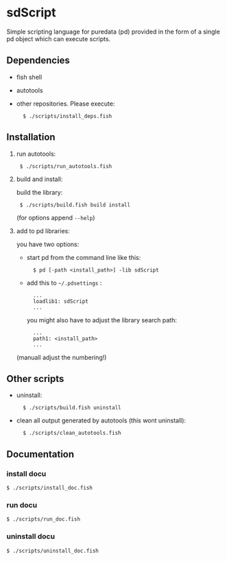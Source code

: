 # sdScript

Simple scripting language for puredata (pd) provided in the form of a single pd object which can execute scripts.

## Dependencies

- fish shell
- autotools
- other repositories. Please execute:

		$ ./scripts/install_deps.fish

## Installation

1. run autotools:

		$ ./scripts/run_autotools.fish

2. build and install:

	build the library:

		$ ./scripts/build.fish build install

	(for options append `--help`)

3. add to pd libraries:

	you have two options:

	- start pd from the command line like this:

			$ pd [-path <install_path>] -lib sdScript

	- add this to `~/.pdsettings` :

			...
			loadlib1: sdScript
			...

		you might also have to adjust the library search path:

			...
			path1: <install_path>
			...

	(manuall adjust the numbering!)

## Other scripts

- uninstall:

		$ ./scripts/build.fish uninstall

- clean all output generated by autotools (this wont uninstall):

		$ ./scripts/clean_autotools.fish

## Documentation

### install docu

	$ ./scripts/install_doc.fish

### run docu

	$ ./scripts/run_doc.fish

### uninstall docu

	$ ./scripts/uninstall_doc.fish
